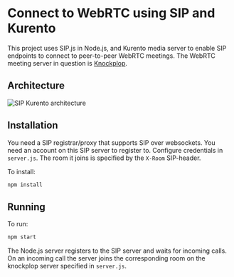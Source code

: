 # Connect to WebRTC using SIP and Kurento
This project uses SIP.js in Node.js, and Kurento media server to enable SIP endpoints to connect to peer-to-peer WebRTC meetings. The WebRTC meeting server in question is [Knockplop](https://github.com/so010/knockplop).

## Architecture
![SIP Kurento architecture](https://raw.githubusercontent.com/havfo/Kurento-Nodejs-SIP/master/images/sipnode.png "SIP Kurento architecture")

## Installation
You need a SIP registrar/proxy that supports SIP over websockets. You need an account on this SIP server to register to. Configure credentials in `server.js`. The room it joins is specified by the `X-Room` SIP-header.

To install:
```bash
npm install
```

## Running
To run:
```bash
npm start
```
The Node.js server registers to the SIP server and waits for incoming calls. On an incoming call the server joins the corresponding room on the knockplop server specified in `server.js`.
